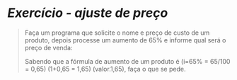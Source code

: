 # _Exercício - ajuste de preço_

> Faça um programa que solicite o nome e preço de custo de um produto, depois processe um aumento de 65% e informe qual será o preço de venda:
>
> Sabendo que a fórmula de aumento de um produto é (i=65% = 65/100 = 0,65) (1+0,65 = 1,65) (valor.1,65), faça o que se pede.
